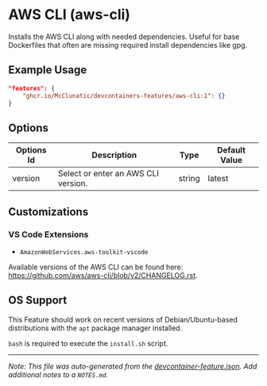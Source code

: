 
# AWS CLI (aws-cli)

Installs the AWS CLI along with needed dependencies. Useful for base Dockerfiles that often are missing required install dependencies like gpg.

## Example Usage

```json
"features": {
    "ghcr.io/McClunatic/devcontainers-features/aws-cli:1": {}
}
```

## Options

| Options Id | Description | Type | Default Value |
|-----|-----|-----|-----|
| version | Select or enter an AWS CLI version. | string | latest |

## Customizations

### VS Code Extensions

- `AmazonWebServices.aws-toolkit-vscode`

Available versions of the AWS CLI can be found here: https://github.com/aws/aws-cli/blob/v2/CHANGELOG.rst.

## OS Support

This Feature should work on recent versions of Debian/Ubuntu-based distributions with the `apt` package manager installed.

`bash` is required to execute the `install.sh` script.


---

_Note: This file was auto-generated from the [devcontainer-feature.json](https://github.com/McClunatic/devcontainers-features/blob/main/src/aws-cli/devcontainer-feature.json).  Add additional notes to a `NOTES.md`._
